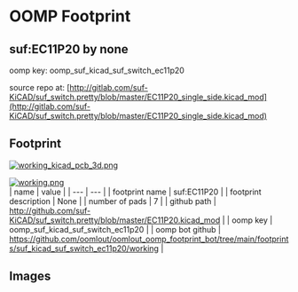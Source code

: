 # OOMP Footprint  
## suf:EC11P20  by none  
  
oomp key: oomp_suf_kicad_suf_switch_ec11p20  
  
source repo at: [http://gitlab.com/suf-KiCAD/suf_switch.pretty/blob/master/EC11P20_single_side.kicad_mod](http://gitlab.com/suf-KiCAD/suf_switch.pretty/blob/master/EC11P20_single_side.kicad_mod)  
## Footprint  
  
[![working_kicad_pcb_3d.png](working_kicad_pcb_3d_600.png)](working_kicad_pcb_3d.png)  
  
[![working.png](working_600.png)](working.png)  
| name | value | 
| --- | --- | 
| footprint name | suf:EC11P20 | 
| footprint description | None | 
| number of pads | 7 | 
| github path | http://github.com/suf-KiCAD/suf_switch.pretty/blob/master/EC11P20.kicad_mod | 
| oomp key | oomp_suf_kicad_suf_switch_ec11p20 | 
| oomp bot github | https://github.com/oomlout/oomlout_oomp_footprint_bot/tree/main/footprints/suf_kicad_suf_switch_ec11p20/working | 
## Images  
